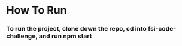 # How To Run

### To run the project, clone down the repo, cd into fsi-code-challenge, and run npm start